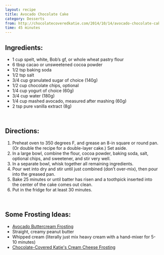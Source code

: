 ```yaml
---
layout: recipe
title: Avocado Chocolate Cake
category: Desserts
from: http://chocolatecoveredkatie.com/2014/10/14/avocado-chocolate-cake/
time: 45 minutes
---
```


Ingredients:
------------

* 1 cup spelt, white, Bob’s gf, or whole wheat pastry flour
* 6 tbsp cacao or unsweetened cocoa powder
* 1/2 tsp baking soda
* 1/2 tsp salt
* 3/4 cup granulated sugar of choice (140g)
* 1/2 cup chocolate chips, optional
* 1/4 cup yogurt of choice (60g)
* 3/4 cup water (180g)
* 1/4 cup mashed avocado, measured after mashing (60g)
* 2 tsp pure vanilla extract (8g)

<br>

Directions:
-----------

1. Preheat oven to 350 degrees F, and grease an 8-in square or round pan. (Or double the recipe for a double-layer cake.) Set aside. 
2. In a large bowl, combine the flour, cocoa powder, baking soda, salt, optional chips, and sweetener, and stir very well. 
3. In a separate bowl, whisk together all remaining ingredients. 
4. Pour wet into dry and stir until just combined (don’t over-mix), then pour into the greased pan. 
5. Bake 25 minutes or until batter has risen and a toothpick inserted into the center of the cake comes out clean. 
6. Put in the fridge for at least 30 minutes. 

<br>

Some Frosting Ideas:
--------------------
* [Avocado Buttercream Frosting](http://www.foodnetwork.com/recipes/alton-brown/avocado-buttercream-frosting-recipe.html)
* Straight, creamy peanut butter
* Whipped cream (literally just mix heavy cream with a hand-mixer for 5-10 minutes)
* [Chocolate-Covered Katie's Cream Cheese Frosting](http://chocolatecoveredkatie.com/2012/03/25/bettern-pillsbury-cream-cheese-frosting/)
